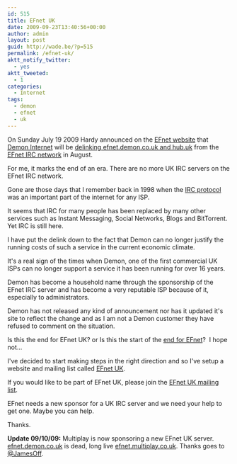```yaml
---
id: 515
title: EFnet UK
date: 2009-09-23T13:40:56+00:00
author: admin
layout: post
guid: http://wade.be/?p=515
permalink: /efnet-uk/
aktt_notify_twitter:
  - yes
aktt_tweeted:
  - 1
categories:
  - Internet
tags:
  - demon
  - efnet
  - uk
---
```

<p class="lead">
  On Sunday July 19 2009 Hardy announced on the <a href="http://www.efnet.org/">EFnet website</a> that <a href="http://en.wikipedia.org/wiki/Demon_Internet">Demon Internet</a> will be <a href="http://forum.efnet.org/viewtopic.php?t=2491">delinking efnet.demon.co.uk and hub.uk</a> from the <a href="http://en.wikipedia.org/wiki/EFnet">EFnet IRC network</a> in August.
</p>

For me, it marks the end of an era. There are no more UK IRC servers on the EFnet IRC network.

<!--more-->

Gone are those days that I remember back in 1998 when the [IRC protocol](http://tools.ietf.org/html/rfc1459) was an important part of the internet for any ISP.

It seems that IRC for many people has been replaced by many other services such as Instant Messaging, Social Networks, Blogs and BitTorrent. Yet IRC is still here.

I have put the delink down to the fact that Demon can no longer justify the running costs of such a service in the current economic climate.

It's a real sign of the times when Demon, one of the first commercial UK ISPs can no longer support a service it has been running for over 16 years.

Demon has become a household name through the sponsorship of the EFnet IRC server and has become a very reputable ISP because of it, especially to administrators.

Demon has not released any kind of announcement nor has it updated it's site to reflect the change and as I am not a Demon customer they have refused to comment on the situation.

Is this the end for EFnet UK? or Is this the start of the [end for EFnet](http://irchelp.org/irchelp/networks/efnetsux.html)?  I hope not&#8230;

I've decided to start making steps in the right direction and so I've setup a website and mailing list called [EFnet UK](http://www.efnet.org.uk/).

If you would like to be part of EFnet UK, please join the [EFnet UK mailing list](http://efnet.org.uk/mailman/listinfo/efnetuk_efnet.org.uk).

EFnet needs a new sponsor for a UK IRC server and we need your help to get one. Maybe you can help.

Thanks.

**Update 09/10/09:** Multiplay is now sponsoring a new EFnet UK server. [efnet.demon.co.uk](http://stats.efnet.org/servers/view/?sid=8&show=motd) is dead, long live [efnet.multiplay.co.uk](http://stats.efnet.org/servers/view/?sid=127&show=motd). Thanks goes to [@JamesOff](http://twitter.com/jamesoff).